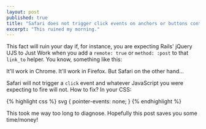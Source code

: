 ```yaml
---
layout: post
published: true
title: "Safari does not trigger click events on anchors or buttons containing SVG elements"
excerpt: "This ruined my morning."
---
```


This fact will ruin your day if, for instance, you are expecting Rails' jQuery UJS to Just Work when you add a `remote: true` or `method: :post` to that `link_to` helper. You know, something like this:

It'll work in Chrome. It'll work in Firefox. But Safari on the other hand...

Safari will not trigger a `click` event and whatever JavaScript you were expecting to fire will not. How to fix? In your CSS:

{% highlight css %}
svg {
  pointer-events: none;
}
{% endhighlight %}

This took me way too long to diagnose. Hopefully this post saves you some time/money!
